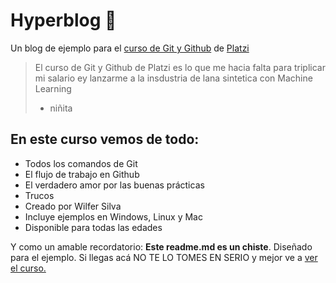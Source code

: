 # Hyperblog 💚
Un blog de ejemplo para el [curso de Git y Github](https://platzi.com/cursos/git-github/ "curso de Git y Github") de [Platzi ](https://platzi.com/ "Platzi ")
>El curso de Git y Github de Platzi es lo que me hacia falta para triplicar mi salario ey lanzarme a la insdustria de lana sintetica con Machine Learning
>- niñita

## En este curso vemos de todo:
* Todos los comandos de Git
* El flujo de trabajo en Github
* El verdadero amor por las buenas prácticas 
* Trucos 
* Creado por Wilfer Silva
* Incluye ejemplos en Windows, Linux y Mac
* Disponible para todas las edades

Y como un amable recordatorio: **Este readme.md es un chiste**. Diseñado para el ejemplo. Si llegas acá NO TE LO TOMES EN SERIO  y mejor ve a [ver el curso. ](https://platzi.com/cursos/git-github/ "ver el curso. ")